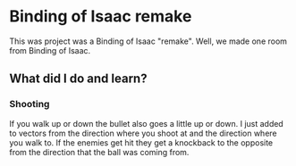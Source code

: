 # Binding of Isaac remake

This was project was a Binding of Isaac "remake". Well, we made one room from Binding of Isaac.  

## What did I do and learn?

### Shooting

If you walk up or down the bullet also goes a little up or down. I just added to vectors from the direction where you shoot at and the direction where you walk to. If the enemies get hit they get a knockback to the opposite from the direction that the ball was coming from.
